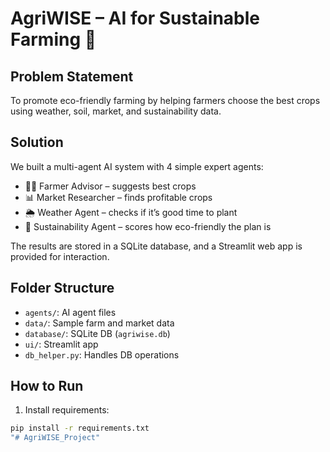 # AgriWISE – AI for Sustainable Farming 🌾

## Problem Statement
To promote eco-friendly farming by helping farmers choose the best crops using weather, soil, market, and sustainability data.

## Solution
We built a multi-agent AI system with 4 simple expert agents:
- 👨‍🌾 Farmer Advisor – suggests best crops
- 📊 Market Researcher – finds profitable crops
- 🌦️ Weather Agent – checks if it’s good time to plant
- 🌱 Sustainability Agent – scores how eco-friendly the plan is

The results are stored in a SQLite database, and a Streamlit web app is provided for interaction.

## Folder Structure
- `agents/`: AI agent files
- `data/`: Sample farm and market data
- `database/`: SQLite DB (`agriwise.db`)
- `ui/`: Streamlit app
- `db_helper.py`: Handles DB operations

## How to Run

1. Install requirements:
```bash
pip install -r requirements.txt
"# AgriWISE_Project" 

